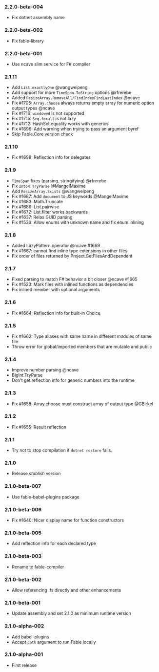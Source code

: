 ### 2.2.0-beta-004

* Fix dotnet assembly name

### 2.2.0-beta-002

* Fix fable-library

### 2.2.0-beta-001

* Use ncave slim service for F# compiler

### 2.1.11

* Add `List.exactlyOne` @wangweipeng
* Add support for more `TimeSpan.ToString` options @rfrerebe
* Added `ResizeArray.RemoveAll/FindIndexFindLastIndex` @ncave
* Fix #1705: `Array.choose` always returns empty array for numeric option output types @ncave
* Fix #1716: `windowed` is not supported
* Fix #1715: `Seq.forall` is not lazy
* Fix #1712: HashSet equality works with generics
* Fix #1696: Add warning when trying to pass an argument byref
* Skip Fable.Core version check

### 2.1.10

* Fix #1698: Reflection info for delegates

### 2.1.9

* `TimeSpan` fixes (parsing, stringifying) @rfrerebe
* Fix `Int64.TryParse` @MangelMaxime
* Add `ResizeArray.Exists` @wangweipeng
* Fix #1687: Add `document` to JS keywords @MangelMaxime
* Fix #1683: Math.Truncate
* Fix #1689: List.pairwise
* Fix #1672: List.filter works backwards
* Fix #1637: Relax GUID parsing
* Fix #1536: Allow enums with unknown name and fix enum inlining


### 2.1.8

* Added LazyPattern operator @ncave #1669
* Fix #1667: cannot find inline type extensions in other files
* Fix order of files returned by Project.GetFilesAndDependent

### 2.1.7

* Fixed parsing to match F# behavior a bit closer @ncave #1665
* Fix #1523: Mark files with inlined functions as dependencies
* Fix inlined member with optional arguments

### 2.1.6

* Fix #1664: Reflection info for built-in Choice

### 2.1.5

* Fix #1662: Type aliases with same name in different modules of same file
* Throw error for global/imported members that are mutable and public

### 2.1.4

* Improve number parsing @ncave
* BigInt.TryParse
* Don't get reflection info for generic numbers into the runtime

### 2.1.3

* Fix #1658: Array.choose must construct array of output type @GBirkel

### 2.1.2

* Fix #1655: Result reflection

### 2.1.1

* Try not to stop compilation if `dotnet restore` fails.

### 2.1.0

* Release _stablish_ version

### 2.1.0-beta-007

* Use fable-babel-plugins package

### 2.1.0-beta-006

* Fix #1640: Nicer display name for function constructors

### 2.1.0-beta-005

* Add reflection info for each declared type

### 2.1.0-beta-003

* Rename to fable-compiler

### 2.1.0-beta-002

* Allow referencing .fs directly and other enhancements

### 2.1.0-beta-001

* Update assembly and set 2.1.0 as minimum runtime version

### 2.1.0-alpha-002

* Add babel-plugins
* Accept `path` argument to run Fable locally

### 2.1.0-alpha-001

* First release

